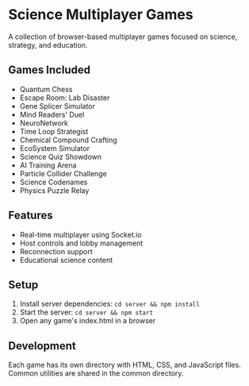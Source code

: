 # Science Multiplayer Games

A collection of browser-based multiplayer games focused on science, strategy, and education.

## Games Included
- Quantum Chess
- Escape Room: Lab Disaster
- Gene Splicer Simulator
- Mind Readers' Duel
- NeuroNetwork
- Time Loop Strategist
- Chemical Compound Crafting
- EcoSystem Simulator
- Science Quiz Showdown
- AI Training Arena
- Particle Collider Challenge
- Science Codenames
- Physics Puzzle Relay

## Features
- Real-time multiplayer using Socket.io
- Host controls and lobby management
- Reconnection support
- Educational science content

## Setup
1. Install server dependencies: `cd server && npm install`
2. Start the server: `cd server && npm start`
3. Open any game's index.html in a browser

## Development
Each game has its own directory with HTML, CSS, and JavaScript files.
Common utilities are shared in the common directory.
